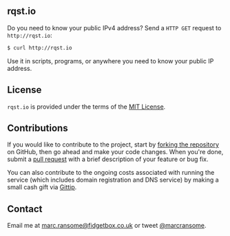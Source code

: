 ## rqst.io

Do you need to know your public IPv4 address? Send a `HTTP GET` request to `http://rqst.io`:

```bash
$ curl http://rqst.io
```

Use it in scripts, programs, or anywhere you need to know your public IP address.

## License
`rqst.io` is provided under the terms of the [MIT License](http://opensource.org/licenses/mit-license.php).

## Contributions
If you would like to contribute to the project, start by [forking the repository](https://help.github.com/articles/fork-a-repo) on GitHub, then go ahead and make your code changes. When you're done, submit a [pull request](https://help.github.com/articles/using-pull-requests) with a brief description of your feature or bug fix.

You can also contribute to the ongoing costs associated with running the service (which includes domain registration and DNS service) by making a small cash gift via [Gittip](https://www.gittip.com/marcransome/).

## Contact
Email me at [marc.ransome@fidgetbox.co.uk](mailto:marc.ransome@fidgetbox.co.uk) or tweet [@marcransome](http://www.twitter.com/marcransome).
